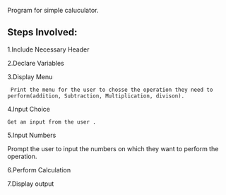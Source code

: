 Program for simple caluculator.

## Steps Involved:
 
  1.Include Necessary Header

  2.Declare Variables

  3.Display Menu 
     
     Print the menu for the user to chosse the operation they need to perform(addition, Subtraction, Multiplication, divison).

 4.Input Choice
    
    Get an input from the user .

 5.Input Numbers

   Prompt the user to input the numbers on which they want to perform the operation.

 6.Perform Calculation

 7.Display output
